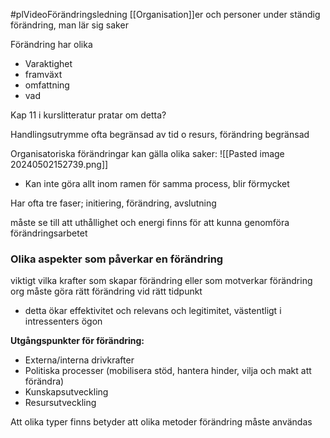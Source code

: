 #plVideoFörändringsledning
[[Organisation]]er och personer under ständig förändring, man lär sig saker

Förändring har olika 
- Varaktighet
- framväxt
- omfattning
- vad

Kap 11 i kurslitteratur pratar om detta?

Handlingsutrymme ofta begränsad av tid o resurs, förändring begränsad

Organisatoriska förändringar kan gälla olika saker:
![[Pasted image 20240502152739.png]]

- Kan inte göra allt inom ramen för samma process, blir förmycket

Har ofta tre faser; initiering, förändring, avslutning

måste se till att uthållighet och energi finns för att kunna genomföra förändringsarbetet

### Olika aspekter som påverkar en förändring

viktigt vilka krafter som skapar förändring eller som motverkar förändring
org måste göra rätt förändring vid rätt tidpunkt
- detta ökar effektivitet och relevans och legitimitet, västentligt i intressenters ögon

**Utgångspunkter för förändring:**
- Externa/interna drivkrafter
- Politiska processer (mobilisera stöd, hantera hinder, vilja och makt att förändra)
- Kunskapsutveckling
- Resursutveckling

Att olika typer finns betyder att olika metoder förändring måste användas





